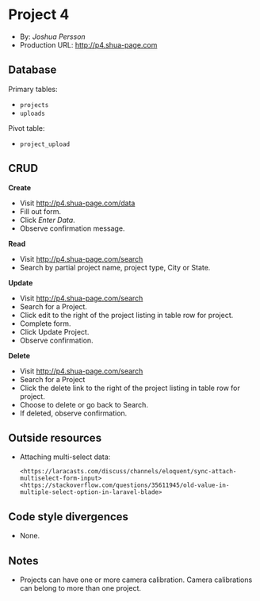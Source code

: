# Project 4
+ By: *Joshua Persson*
+ Production URL: <http://p4.shua-page.com>

## Database

Primary tables:
  + `projects`
  + `uploads`
  
Pivot table:
  + `project_upload`


## CRUD

__Create__
  + Visit <http://p4.shua-page.com/data>
  + Fill out form.
  + Click *Enter Data*.
  + Observe confirmation message.
  
__Read__
  + Visit <http://p4.shua-page.com/search> 
  + Search by partial project name, project type, City or State.
  
__Update__
  + Visit <http://p4.shua-page.com/search>
  + Search for a Project.
  + Click edit to the right of the project listing in table row for project.
  + Complete form.
  + Click Update Project.
  + Observe confirmation.
  
__Delete__
  + Visit <http://p4.shua-page.com/search>
  + Search for a Project
  + Click the delete link to the right of the project listing in table row for project.
  + Choose to delete or go back to Search.
  + If deleted, observe confirmation.

## Outside resources
  + Attaching multi-select data:
  
        <https://laracasts.com/discuss/channels/eloquent/sync-attach-multiselect-form-input>
        <https://stackoverflow.com/questions/35611945/old-value-in-multiple-select-option-in-laravel-blade>

## Code style divergences
  + None.

## Notes
  + Projects can have one or more camera calibration. Camera calibrations can belong to more than one project.

